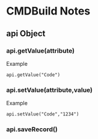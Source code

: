# CMDBuild Notes

## api Object
### api.getValue(attribute)
Example

    api.getValue("Code")

### api.setValue(attribute,value)
Example

    api.setValue("Code","1234")
    
### api.saveRecord()

